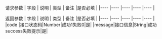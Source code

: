 
请求参数
|  字段  |  说明   | 类型 | 备注 |是否必填 |
|----    |----     |----  |----  |----     |




返回参数
|  字段  |  说明   | 类型 | 备注 |是否必填 |
|----    |----     |----  |----  |----     |
|code |接口状态码|Number|成功1失败0|是|
|message|接口信息|String|成功success失败提示|是|
